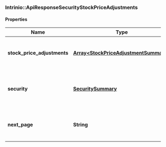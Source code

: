 ### Intrinio::ApiResponseSecurityStockPriceAdjustments

#### Properties
Name | Type | Description | Notes
------------ | ------------- | ------------- | -------------
**stock_price_adjustments** | [**Array&lt;StockPriceAdjustmentSummary&gt;**](StockPriceAdjustmentSummary.md) | The stock price adjustments for the Security | [optional] 
**security** | [**SecuritySummary**](SecuritySummary.md) | The Security resolved from the given identifier | [optional] 
**next_page** | **String** | The token required to request the next page of the data | [optional] 


